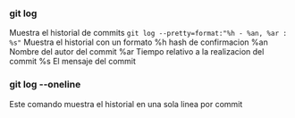### git log

Muestra el historial de commits
`git log --pretty=format:"%h - %an, %ar : %s"`
Muestra el historial con un formato
%h hash de confirmacion
%an Nombre del autor del commit
%ar Tiempo relativo a la realizacion del commit
%s El mensaje del commit

### git log --oneline

Este comando muestra el historial en una sola linea por commit


